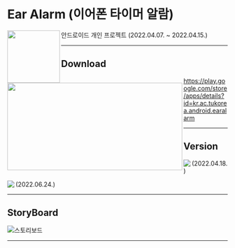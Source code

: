 # Ear Alarm (이어폰 타이머 알람)
<img src="https://user-images.githubusercontent.com/87304360/175566918-3fc62650-3072-4788-bfc1-edcf2f5d30f8.png" height="120px" width="120px" align="left">

안드로이드 개인 프로젝트 (2022.04.07. ~ 2022.04.15.)



---

## Download

<img src="https://user-images.githubusercontent.com/87304360/175567236-57d0aec2-8bec-424f-9fc9-2a30d3ee72e1.png" height="200px" width="400px" align="left">

https://play.google.com/store/apps/details?id=kr.ac.tukorea.android.earalarm



---

## Version

<img src="https://img.shields.io/badge/version-v1.0.0-g" align="left">(2022.04.18.)

<img src="https://img.shields.io/badge/version-v1.1.0-g" align="left">(2022.06.24.)



---

## StoryBoard

![스토리보드](https://user-images.githubusercontent.com/87304360/175566531-084670dc-23f1-4730-8690-6c5b7ee104fc.png)



---

